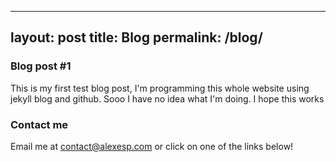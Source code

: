 ----
layout: post
title: Blog
permalink: /blog/
----
### Blog post #1

This is my first test blog post, I'm programming this whole website using jekyll blog and github. Sooo I have no idea what I'm doing.
I hope this works


### Contact me

Email me at contact@alexesp.com or click on one of the links below!
